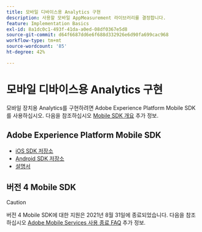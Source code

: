 ```yaml
---
title: 모바일 디바이스용 Analytics 구현
description: 사용할 모바일 AppMeasurement 라이브러리를 결정합니다.
feature: Implementation Basics
exl-id: 8a1dc0c1-493f-41da-a0ed-08df0367e5d8
source-git-commit: d64f6687dd6e6f688d332926e6d90fa699cac968
workflow-type: tm+mt
source-wordcount: '85'
ht-degree: 42%

---
```


# 모바일 디바이스용 Analytics 구현

모바일 장치용 Analytics를 구현하려면 Adobe Experience Platform Mobile SDK를 사용하십시오. 다음을 참조하십시오 [Mobile SDK 개요](aep-edge/mobile-sdk/overview.md) 추가 정보.

## Adobe Experience Platform Mobile SDK

* [iOS SDK 저장소](https://github.com/adobe/aepsdk-analytics-ios)
* [Android SDK 저장소](https://github.com/adobe/aepsdk-analytics-android)
* [설명서](https://sdkdocs.com/)

## 버전 4 Mobile SDK

>[!CAUTION]
>
>버전 4 Mobile SDK에 대한 지원은 2021년 8월 31일에 종료되었습니다. 다음을 참조하십시오 [Adobe Mobile Services 사용 종료 FAQ](https://experienceleague.adobe.com/docs/discontinued/using/mobile-services.html) 추가 정보.

